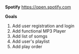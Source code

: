 **Spotify**
https://open.spotify.com

**Goals**
1. Add user registration and login
2. Add functional MP3 Player
3. Add list of somgs
4. Add user's playlist
5. Add play order
